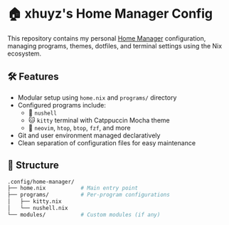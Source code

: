 # 🏠 xhuyz's Home Manager Config

This repository contains my personal [Home Manager](https://github.com/nix-community/home-manager) configuration, managing programs, themes, dotfiles, and terminal settings using the Nix ecosystem.

## 🛠 Features

- Modular setup using `home.nix` and `programs/` directory
- Configured programs include:
  - 🐚 `nushell`
  - 🐱 `kitty` terminal with Catppuccin Mocha theme
  - 🔧 `neovim`, `htop`, `btop`, `fzf`, and more
- Git and user environment managed declaratively
- Clean separation of configuration files for easy maintenance

## 📁 Structure

```bash
.config/home-manager/
├── home.nix           # Main entry point
├── programs/          # Per-program configurations
│   ├── kitty.nix
│   └── nushell.nix
└── modules/           # Custom modules (if any)

